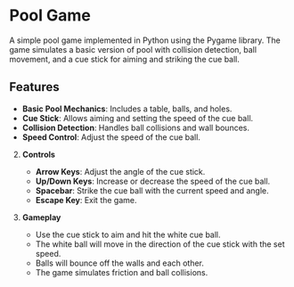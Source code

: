 # Pool Game

A simple pool game implemented in Python using the Pygame library. The game simulates a basic version of pool with collision detection, ball movement, and a cue stick for aiming and striking the cue ball.

## Features

- **Basic Pool Mechanics**: Includes a table, balls, and holes.
- **Cue Stick**: Allows aiming and setting the speed of the cue ball.
- **Collision Detection**: Handles ball collisions and wall bounces.
- **Speed Control**: Adjust the speed of the cue ball.


2. **Controls**

   - **Arrow Keys**: Adjust the angle of the cue stick.
   - **Up/Down Keys**: Increase or decrease the speed of the cue ball.
   - **Spacebar**: Strike the cue ball with the current speed and angle.
   - **Escape Key**: Exit the game.

3. **Gameplay**

   - Use the cue stick to aim and hit the white cue ball.
   - The white ball will move in the direction of the cue stick with the set speed.
   - Balls will bounce off the walls and each other.
   - The game simulates friction and ball collisions.
